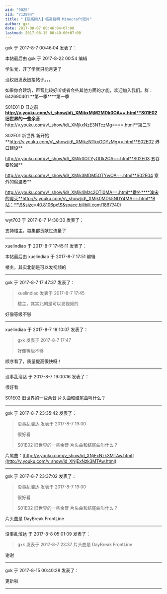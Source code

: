 ```yaml
---
aid: "9025"
zid: "712894"
title: "【临高同人】临高启明 Minecraft短片"
author: gxk
date: 2017-08-07 00:46:04+07:00
lastmod: 2017-08-15 00:40:00+07:00
---
```


gxk 于 2017-8-7 00:46:04 发表了：

本帖最后由 gxk 于 2017-8-22 00:54 编辑

学生党，开了学就只能月更了

没权限发表链接帖子。。。

如果你会建筑，声音比较好听或者会些其他方面的才能，欢迎加入我们。群：642690401 **第一季\*\***第一季

S01E01 D 日之前**http://v.youku.com/v\_show/id\_XMjkxMjM2MDk0OA==.html**S01E02 旧世界的一些余音**http://v.youku.com/v\_show/id\_XMjkxNzE3NTczMg====.html**第二季

S02E01 新世界 新开始**http://v.youku.com/v\_show/id\_XMjkzNTkxODYzMg==.html**S02E02 港口建设\*\*

http://v.youku.com/v\_show/id\_XMjk0OTYyODk2OA==.html**S02E03 五谷要轮回\*\*

http://v.youku.com/v\_show/id\_XMjk3MDM5OTYwOA==.html**S02E04 意外的偷渡者\*\*

http://v.youku.com/v\_show/id\_XMjk4Mzc2OTI0MA==.html**番外****澳宋的覆灭**http://v.youku.com/v\_show/id\_XMjk0MDk5NDY4MA==.html**B站：**\$&size=40.8106px\$&space.bilibili.com/1867740/

---

wyt703 于 2017-8-7 14:30:30 发表了：

支持楼主，每集都贡献过流量了

---

xuelindiao 于 2017-8-7 17:45:11 发表了：

本帖最后由 xuelindiao 于 2017-8-7 17:51 编辑

楼主，其实北朝是可以发视频的

---

gxk 于 2017-8-7 17:47:37 发表了：

> xuelindiao 发表于 2017-8-7 17:45
>
> 楼主，其实北朝是可以发视频的

好像等级不够

---

xuelindiao 于 2017-8-7 18:10:07 发表了：

> gxk 发表于 2017-8-7 17:47
>
> 好像等级不够

顺序看了，质量提高很快呀！

---

没事乱溜达 于 2017-8-7 19:00:16 发表了：

很好看

S01E02 旧世界的一些余音 片头曲和结尾曲叫什么？

---

gxk 于 2017-8-7 23:35:42 发表了：

> 没事乱溜达 发表于 2017-8-7 19:00
>
> 很好看
>
> S01E02 旧世界的一些余音 片头曲和结尾曲叫什么？

片尾曲：[http://v.youku.com/v_show/id_XNjExNzk3MTAw.html](http://v.youku.com/v_show/id_XNjExNzk3MTAw.html)

---

gxk 于 2017-8-7 23:37:02 发表了：

> 没事乱溜达 发表于 2017-8-7 19:00
>
> 很好看
>
> S01E02 旧世界的一些余音 片头曲和结尾曲叫什么？

片头曲是 DayBreak FrontLine

---

没事乱溜达 于 2017-8-8 05:01:09 发表了：

> gxk 发表于 2017-8-7 23:37 片头曲是 DayBreak FrontLine

谢谢

---

gxk 于 2017-8-15 00:40:28 发表了：

更新啦

---
